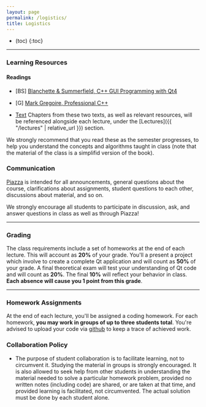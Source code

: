 ```yaml
---
layout: page
permalink: /logistics/
title: Logistics
---
```


<!-- * (The list will be replaced with the table of contents.) -->
* (toc)
{:toc}

***

### Learning Resources

#### Readings

- [BS] [Blanchette & Summerfield, C++ GUI Programming with Qt4 ](https://www.amazon.fr/GUI-Programming-Qt4-Jasmin-Blanchette/dp/0132354160)
- [G] [Mark Gregoire, Professional C++](https://www.amazon.fr/Professional-C-Marc-Gregoire/dp/1119421306) 


- [Text](https://www.url.com)
Chapters from these two texts, as well as relevant resources, will be referenced alongside each lecture, under the [Lectures]({{ "/lectures" | relative_url }}) section. 

We strongly recommend that you read these as the semester progresses, to help you understand the concepts and algorithms taught in class (note that the material of the class is a simplifid version of the book). 


### Communication

[Piazza](https://piazza.com/class/ksyr6kbfflk5k6) is intended for all announcements, general questions about the course, clarifications about assignments, student questions to each other, discussions about material, and so on.

We strongly encourage all students to participate in discussion, ask, and answer questions in class as well as through Piazza!

***

### Grading

The class requirements include a set of homeworks at the end of each lecture.
This will account as **20%** of your grade. You'll a present a project which
involve to create a complete Qt application and will count as **50%** of your
grade. A final theoretical exam will test your understanding of Qt code and
will count as **20%**. The final **10%** will reflect your behavior in class.
**Each absence will cause you 1 point from this grade**.


***

### Homework Assignments


At the end of each lecture, you'll be assigned a coding  homework. For each homework,  **you may work in groups  of up to three students total**. You're advised to upload
your code via [github](https://github.com/) to keep a trace of achieved work.




### Collaboration Policy


- The purpose of student collaboration is to facilitate learning, not to circumvent it. Studying the material in groups is strongly encouraged. It is also allowed to seek help from other students in understanding the material needed to solve a particular homework problem, provided no written notes (including code) are shared, or are taken at that time, and provided learning is facilitated, not circumvented. The actual solution must be done by each student alone.




